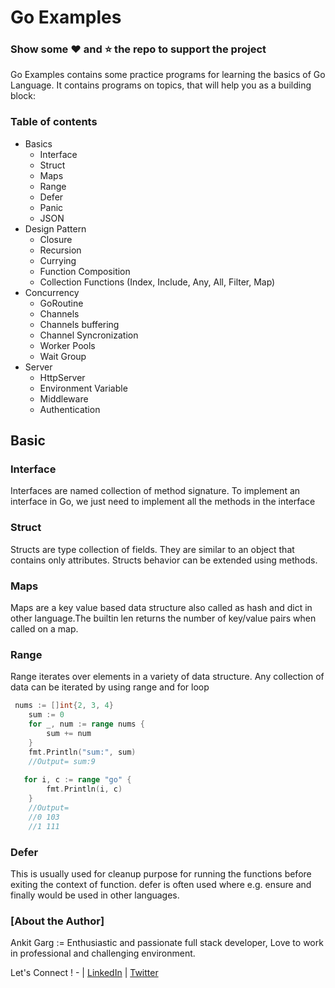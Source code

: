 # Go Examples

### Show some :heart: and :star: the repo to support the project

Go Examples contains some practice programs for learning the basics of Go Language. 
It contains programs on topics, that will help you as a building block:

### Table of contents

- Basics
    - Interface
    - Struct
    - Maps
    - Range
    - Defer
    - Panic
    - JSON
- Design Pattern
    - Closure
    - Recursion
    - Currying
    - Function Composition
    - Collection Functions (Index, Include, Any, All, Filter, Map)
- Concurrency
    - GoRoutine
    - Channels
    - Channels buffering
    - Channel Syncronization
    - Worker Pools
    - Wait Group
- Server
    - HttpServer
    - Environment Variable
    - Middleware
    - Authentication


## Basic

### Interface
Interfaces are named collection of method signature. To implement an interface in Go, we just need to implement all the methods in the interface

### Struct
Structs are type collection of fields. They are similar to an object that contains only attributes.
Structs behavior can be extended using methods.

### Maps
Maps are a key value based data structure also called as hash and dict in other language.The builtin len returns the number of key/value pairs when called on a map.

### Range
Range iterates over elements in a variety of data structure. Any collection of data can be iterated by using range and for loop

``` go
 nums := []int{2, 3, 4}
    sum := 0
    for _, num := range nums {
        sum += num
    }
    fmt.Println("sum:", sum)
    //Output= sum:9
   
   for i, c := range "go" {
        fmt.Println(i, c)
    }
    //Output=
    //0 103
    //1 111
```

### Defer 
This is usually used for cleanup purpose for running the functions before exiting the context of function. defer is often used where e.g. ensure and finally would be used in other languages.


### [About the Author]
Ankit Garg := Enthusiastic and passionate full stack developer, Love to work in professional and challenging environment.

Let's Connect ! - | [LinkedIn](http://bit.ly/2lUHXQi) | [Twitter](http://bit.ly/2lO6WVJ)